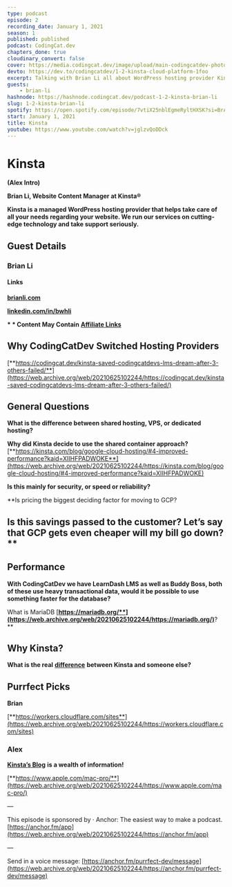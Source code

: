 ```yaml
---
type: podcast
episode: 2
recording_date: January 1, 2021
season: 1
published: published
podcast: CodingCat.dev
chapters_done: true
cloudinary_convert: false
cover: https://media.codingcat.dev/image/upload/main-codingcatdev-photo/omzc5ridsuuxgxgtvt7o.png
devto: https://dev.to/codingcatdev/1-2-kinsta-cloud-platform-1foo
excerpt: Talking with Brian Li all about WordPress hosting provider Kinsta and why they chose to utilize Google Cloud Platform.
guests: 
    - brian-li
hashnode: https://hashnode.codingcat.dev/podcast-1-2-kinsta-brian-li
slug: 1-2-kinsta-brian-li
spotify: https://open.spotify.com/episode/7vtiX25nblEgmeRyltHXSK?si=BrA12SlmTBOOLQ4j7JCyaA
start: January 1, 2021
title: Kinsta
youtube: https://www.youtube.com/watch?v=jglzvQoDDck
---
```


# **Kinsta**

**(Alex Intro)**

**Brian Li, Website Content Manager at Kinsta®**

**Kinsta is a managed WordPress hosting provider that helps take care of all your needs regarding your website. We run our services on cutting-edge technology and take support seriously.**

## **Guest Details**

### **Brian Li**

#### **Links**

[**brianli.com**](https://web.archive.org/web/20210625102244/https://brianli.com/)

[**linkedin.com/in/bwhli**](https://web.archive.org/web/20210625102244/https://www.linkedin.com/in/bwhli?lipi=urn%3Ali%3Apage%3Ad_flagship3_profile_view_base_contact_details%3Bh3%2B8O1TgT7uw1Sdd6Q3HTA%3D%3D)

**\* \* Content May Contain** [**Affiliate Links**](https://web.archive.org/web/20210625102244/https://codingcat.dev/ftc-disclosure/)

## **Why CodingCatDev Switched Hosting Providers**

[**https://codingcat.dev/kinsta-saved-codingcatdevs-lms-dream-after-3-others-failed/**](https://web.archive.org/web/20210625102244/https://codingcat.dev/kinsta-saved-codingcatdevs-lms-dream-after-3-others-failed/)

## **General Questions**

**What is the difference between shared hosting, VPS, or dedicated hosting?**

**Why did Kinsta decide to use the shared container approach?** [**https://kinsta.com/blog/google-cloud-hosting/#4-improved-performance?kaid=XIIHFPADWOKE**](https://web.archive.org/web/20210625102244/https://kinsta.com/blog/google-cloud-hosting/#4-improved-performance?kaid=XIIHFPADWOKE)

**Is this mainly for security, or speed or reliability?**

\*\*Is pricing the biggest deciding factor for moving to GCP?

## Is this savings passed to the customer? Let’s say that GCP gets even cheaper will my bill go down?\*\*

## **Performance**

**With CodingCatDev we have LearnDash LMS as well as Buddy Boss, both of these use heavy transactional data, would it be possible to use something faster for the database?**

What is MariaDB [**https://mariadb.org/**](https://web.archive.org/web/20210625102244/https://mariadb.org/)**?**

## **Why Kinsta?**

**What is the real** [**difference**](https://web.archive.org/web/20210625102244/https://kinsta.com/why-us/?kaid=XIIHFPADWOKE) **between Kinsta and someone else?**

## **Purrfect Picks**

**Brian**

[**https://workers.cloudflare.com/sites**](https://web.archive.org/web/20210625102244/https://workers.cloudflare.com/sites)

### **Alex**

[**Kinsta’s Blog**](https://web.archive.org/web/20210625102244/https://kinsta.com/blog/?kaid=XIIHFPADWOKE) **is a wealth of information!**

[**https://www.apple.com/mac-pro/**](https://web.archive.org/web/20210625102244/https://www.apple.com/mac-pro/)

—

This episode is sponsored by
· Anchor: The easiest way to make a podcast. [https://anchor.fm/app](https://web.archive.org/web/20210625102244/https://anchor.fm/app)

—

Send in a voice message: [https://anchor.fm/purrfect-dev/message](https://web.archive.org/web/20210625102244/https://anchor.fm/purrfect-dev/message)
